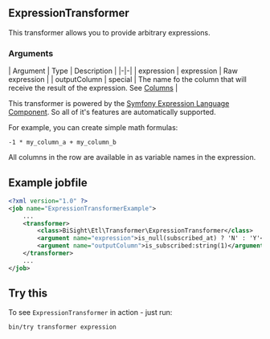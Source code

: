## ExpressionTransformer

This transformer allows you to provide arbitrary expressions.

### Arguments

| Argument | Type | Description |
|-|-|
| expression | expression | Raw expression |
| outputColumn | special | The name fo the column that will receive the result of the expression. See [Columns](/columns) |

This transformer is powered by the [Symfony Expression Language Component](http://symfony.com/doc/current/components/expression_language/index.html).
So all of it's features are automatically supported.

For example, you can create simple math formulas:

    -1 * my_column_a + my_column_b

All columns in the row are available in as variable names in the expression.

## Example jobfile

```xml
<?xml version="1.0" ?>
<job name="ExpressionTransformerExample">
    ...
    <transformer>
        <class>BiSight\Etl\Transformer\ExpressionTransformer</class>
        <argument name="expression">is_null(subscribed_at) ? 'N' : 'Y'</argument>
        <argument name="outputColumn">is_subscribed:string(1)</argument>
    </transformer>
    ...
</job>
```

## Try this

To see `ExpressionTransformer` in action - just run:

```
bin/try transformer expression
```
